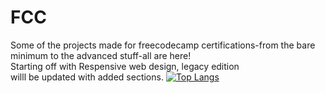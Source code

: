 # FCC
Some of the projects made for freecodecamp certifications-from the bare minimum to the advanced stuff-all are here! <br>
Starting off with Respensive web design, legacy edition <br>
willl be updated with added sections.
[![Top Langs](https://github-readme-stats.vercel.app/api/top-langs/?username=TithiB-del&layout=compact)](https://github.com/TithiB-del/FCC)
